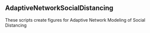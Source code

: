 ## AdaptiveNetworkSocialDistancing

These scripts create figures for Adaptive Network Modeling of Social Distancing

